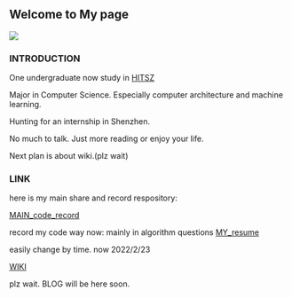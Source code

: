 



## Welcome to My page

![](https://avatars.githubusercontent.com/u/73976255?s=400&u=7aceff4f4842fd213c9dc1372e2d4f24ff9fbd8c&v=4)


### INTRODUCTION

One undergraduate now study in  [HITSZ](https://www.hitsz.edu.cn/index.html)

Major in Computer Science. Especially computer architecture and machine learning.

Hunting for an internship in Shenzhen.

No much to talk. Just more reading or enjoy your life.

Next plan is about wiki.(plz wait)


### LINK
here is my main share and record respository:

[MAIN_code_record](https://github.com/Wu-Fisher/my_code_learning_hub)
    
record my code way now: mainly in algorithm questions
[MY_resume](https://github.com/Wu-Fisher/my_code_learning_hub/blob/main/resume/Resume.md)

easily change by time. now 2022/2/23

[WIKI]()

plz wait. BLOG will be here soon.

























<!-- ### Markdown

Markdown is a lightweight and easy-to-use syntax for styling your writing. It includes conventions for

```markdown
Syntax highlighted code block

# Header 1
## Header 2
### Header 3

- Bulleted
- List

1. Numbered
2. List

**Bold** and _Italic_ and `Code` text

[Link](url) and ![Image](src)
```

For more details see [Basic writing and formatting syntax](https://docs.github.com/en/github/writing-on-github/getting-started-with-writing-and-formatting-on-github/basic-writing-and-formatting-syntax). -->

<!-- ### Jekyll Themes

Your Pages site will use the layout and styles from the Jekyll theme you have selected in your [repository settings](https://github.com/Wu-Fisher/Wu-Fisher.github.io/settings/pages). The name of this theme is saved in the Jekyll `_config.yml` configuration file.

### Support or Contact

Having trouble with Pages? Check out our [documentation](https://docs.github.com/categories/github-pages-basics/) or [contact support](https://support.github.com/contact) and we’ll help you sort it out. -->
